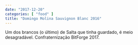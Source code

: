 ```yaml
---
date: "2017-12-20"
categories: [ "food" ]
title: "Domingo Molina Sauvignon Blanc 2016"
---
```

Um dos brancos (o último) de Salta que tinha guardado, é meio desagradável. Confraternização BitForge 2017.

